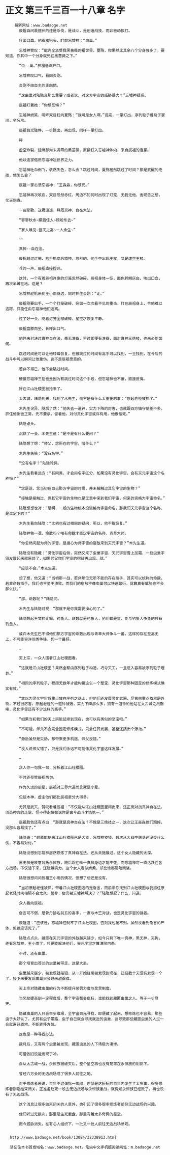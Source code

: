 # 正文 第三千三百一十八章 名字
        最新网址：www.badaoge.net
          辰祖自问最擅长的还是杀伐，是战斗，是创造战技，而非被动挨打。
      
          吐出口血，他艰难抬头，盯向忘墟神：“虫巢。”
      
          忘墟神赞叹：“能完全承受我黑蔷薇的祖世界，夏殇，你果然比其余八个分身强多了，要知道，你其中一个分身就死在黑蔷薇之下。”
      
          “虫--巢。”辰祖低沉开口。
      
          忘墟神叹口气，看向炎刚。
      
          炎刚不由自主的走向她。
      
          “这虫巢对陆隐真那么重要？或者说，对这方宇宙的威胁很大？”忘墟神疑惑。
      
          辰祖盯着她：“你想反悔？”
      
          忘墟神娇笑，明眸双目扫向夏殇：“我可是女人啊。”说完，一掌打出，序列粒子缠绕于掌间，坐忘功。
      
          辰祖目光陡睁，一步踏出，再出现，同样一掌打出。
      
          砰
      
          虚空炸裂，延绵那尚未凋零的黑蔷薇，直接打入忘墟神体内，来自辰祖的连掌。
      
          他以连掌借用忘墟神祖世界之力。
      
          忘墟神吐血倒飞，骇然失色，怎么会？跳过时间，夏殇居然跳过了时间？那是武醒的绝技，他怎么会？
      
          辰祖一掌击溃忘墟神：“王淼淼，你该死。”
      
          忘墟神再次咳血，双目忽然赤红，周边不知何时出现了灯笼，无我无他，舍观念之想，化天同寿。
      
          一曲悲歌，送君逍遥，拜厄真神，自在大法。
      
          “寥寥秋水~朦胧佳人~顾盼东去~”
      
          “家人难见~登天之高~一人余生~”
      
          ~~
      
          真神--自在法。
      
          辰祖越过灯笼，抬手抓向忘墟神，忽然的，他手中出现王杖，又是虚空王杖。
      
          乓的一声，辰祖直接捏碎。
      
          这时，一个有着辰祖肖像的灯笼忽然破碎，辰祖身体一怔，面色转瞬灰白，咳出口血，再次半蹲在地，这是？
      
          忘墟神趁机来到王小雨身边，同时抓住炎刚：“走。”
      
          辰祖刚要出手，一个个灯笼破碎，宛如一次次看不见的重击，打在辰祖身上，令他难以追踪，只能任由忘墟神他们逃离。
      
          过了好一会，随着灯笼全部破碎，星空才恢复平静。
      
          辰祖盘膝而坐，长呼出口气。
      
          他并未对决过真神自在法，毫无准备，不过即便有准备，面对真神三绝技，也未必能如何。
      
          跳过时间是可以让他转瞬恢复，但被跳过的时间有高手可以找到，一旦找到，在今后的战斗中可以瞬间让他重伤，这不是辰祖愿意的。
      
          若非不得已，他不会跳过时间。
      
          硬接忘墟神三招也是因为有跳过时间这个手段，但忘墟神也不傻，直接反悔。
      
          好在江山社稷图被抢来了。
      
          太古城，陆隐到来，找到了木先生，倒不是有什么太重要的事：“原起老怪被抓了。”
      
          木先生诧异，随后了然：“他失去一道钟，实力下降的厉害，也就跟四方镇守使差不多，抓住他倒也正常，先不要杀，留着他，对付灵化宇宙或许有用，他很怕死。”
      
          陆隐点头。
      
          沉默了一会，木先生道：“是不是有什么要问？”
      
          陆隐想了想：“师父，您所在的宇宙，叫什么？”
      
          木先生失笑：“没有名字。”
      
          “没有名字？”陆隐诧异。
      
          木先生看着远方：“有同类，才会用名字区分，如果没有灵化宇宙，会有天元宇宙这个名称吗？”
      
          “您是说，您当初在自己那方宇宙的时候，并未接触过其它宇宙的生物？”
      
          “接触是接触过，但其它宇宙的生物也是无意中来到我们宇宙，何来的资格为宇宙命名。”
      
          陆隐想想也对：“是啊，一般的生物根本没资格为宇宙命名，那我们天元宇宙这个名称，是谁定下的？”
      
          木先生看向陆隐：“太初也有过相同的疑问，所以，他不敢恢复。”
      
          陆隐神色一凛，命数吗？唯有命数才能定宇宙的名称，青草大师。
      
          “你忽然问起为师的宇宙，是担心为师宇宙的宿敌来到天元宇宙？”木先生道。
      
          陆隐没有隐藏：“灵化宇宙在侧，突然又来了虫巢宇宙，天元宇宙雪上加霜，一旦虫巢宇宙发展起来就麻烦了，如果师父你们宇宙的宿敌再出现，就。”
      
          “应该不会。”木先生道。
      
          想了想，他又道：“当初那一战，若非那位无所不能的存在插手，其实可以统称为命数，若非命数插手，我们也不至于溃败，而我们的宿敌不像虫巢可以快速繁衍，就算真有威胁也不会那么快。”
      
          “那，命数呢？”陆隐问。
      
          木先生与陆隐对视：“那就不是你我需要操心的了。”
      
          陆隐想起王文的比喻，钓鱼人，命数就是钓鱼人，他们都是鱼，能与钓鱼人争鱼的只有钓鱼人。
      
          或许木先生巴不得他们那方宇宙的命数出现与青草大师争斗一番，这样的存在至高无上，不可能容许同类争锋，死一个最好。
      
          …
      
          天上宗，一众人围着江山社稷图看。
      
          “这就是江山社稷图？果然全都由序列粒子构造，巧夺天工，一旦进入容易被序列粒子埋葬。”
      
          “相同的序列粒子，积攒无数年才能构建这么一个至宝，灵化宇宙那种固定的修炼模式确实有效。”
      
          “本以为灵化宇宙将重点放在序列之基上，但他们还发展灵化武器，尽管侧重点依然是外物，不过很厉害，原起老怪的一道钟被毁，实力下降那么多，拥有一道钟的他站在太古城之战巅峰，灵化宇宙还有不少这样的高手。”
      
          “如果当初我们的天上宗能延续到现在，也可以有类似的至宝吧。”
      
          “不可能，师父不会完全固定修炼模式，只会任其发展，甚至还搞出个源劫。”
      
          “源劫虽然是灾劫，却带来更多机遇，师父没错。”
      
          “没人说师父错了，只是我们永远不可能像灵化宇宙这样发展。”
      
          …
      
          众人你一句我一句，分析着江山社稷图。
      
          不时还夸赞辰祖两句。
      
          作为久远的前辈，辰祖对三界六道而言就是小辈。
      
          包括木神，虚主他们都比辰祖辈分大得多。
      
          尤其是武天，赞叹看着辰祖：“不仅能从江山社稷图里闯出来，还正面对战真神自在法，创造神奇的连掌，怪不得永恒都说你是古今战斗才情第一。”
      
          辰祖脸色还有点白：“那就是真神自在法？不愧是三绝技之一，这次让王淼淼她们跑掉，没那么容易找了。”
      
          陆隐道：“前辈能抢来江山社稷图已是大幸，忘墟神狡猾，数次从大战中脱身还没受什么伤，不容易对付。”
      
          陆隐没想到忘墟神居然修炼了真神自在法，还从未施展过，这个女人隐藏的太深。
      
          黑无神是故意背叛永恒族，随后跟在唯一真神身边才能不死，而忘墟神可一直活跃在各方战场，不仅活下来，还隐藏实力，这个女人看似娇柔，却比谁都阴险顽强。
      
          陆隐很想问问辰祖王小雨的情况，但想了想还是没有。
      
          “当初原起老怪被抓，带着江山社稷图逃的是詹言，而前辈你找到江山社稷图与我抓住原起老怪时间相隔不会太久，莫非，詹言被忘墟神解决了？”陆隐想起了什么，问道。
      
          众人看向辰祖。
      
          詹言可不弱，是骨舟排名前五的高手，一直与木竺对战，也是灵化宇宙的强者。
      
          辰祖道：“应该是，忘墟神控制不了江山社稷图，否则我也抢不到，虽然没看到詹言的尸体，但她应该死了。”
      
          陆隐点点头，藏匿在天元宇宙的外敌越来越少，如今只剩下唯一真神，黑无神，天狗，还有忘墟神，王小雨了，只要能解决他们，天元宇宙才算清除内患。
      
          不对，还有虫巢。
      
          那个培育出苍兰的虫巢被带走，这是大患。
      
          虫巢越来越少，被发现就摧毁，从一开始经常被发现到现在，已经数十天没有发现一个了，接下来要发现虫巢只会越来越艰难。
      
          天上宗对隐藏虫巢的行为不断提升惩罚力度与奖赏制度。
      
          当奖励提高到一定程度后，整个宇宙都会疯狂，谁能找到藏匿虫巢之人，等于一步登天。
      
          隐藏虫巢的人只会举步维艰，全宇宙目光寻找，即便藏了起来，想修炼也不容易，那些虫子太好认了，尤其有虫子带路，虫子自己就会寻找就近的虫巢，这导致那些藏匿虫巢的人过一会就离开原地，不断转移方位。
      
          这也是一种寻找办法。
      
          数月后，又有两个虫巢被发现，藏匿虫巢的人下场极为凄惨。
      
          可惜依旧没能发现于冷。
      
          自从太古城一战，永恒族被破灭后，整个星空再也没有笼罩在永恒族的阴影下。
      
          曾经六方会的无边战场成了很多人前往之地。
      
          对于修炼者来说，百年不过弹指一挥间，但就是这短短的百年内发生了太多事，很多修炼者刚刚结束闭关，正准备赴死一般去无边战场与永恒族激战，就得知永恒族已经败了，再也没有了无边战场。
      
          这个消息让很多结束闭关的人意外，也引起了很多很多修炼者前往无边战场的兴趣。
      
          他们听过无数次，那里是生死磨盘，那里有着太多奇异的星空。
      
          而今威胁消失，在有心人组织下，一批又一批人前往无边战场参观。
      
      
      http://www.badaoge.net/book/13084/32338913.html
      
      请记住本书首发域名：www.badaoge.net。笔尖中文手机版阅读网址：m.badaoge.net
